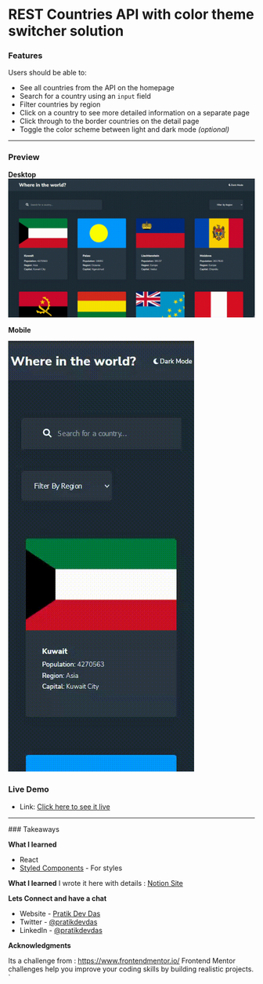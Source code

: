# REST Countries API with color theme switcher solution
### Features

Users should be able to:

- See all countries from the API on the homepage
- Search for a country using an `input` field
- Filter countries by region
- Click on a country to see more detailed information on a separate page
- Click through to the border countries on the detail page
- Toggle the color scheme between light and dark mode *(optional)*
<hr>

### Preview
**Desktop**
![](./desktop-rm.gif)

**Mobile**

![](./mobile-rm.gif)


### Live Demo

- Link: [Click here to see it live](https://your-live-site-url.com)

<hr>
### Takeaways

**What I learned**
- React
- [Styled Components](https://styled-components.com/) - For styles

**What I learned**
I wrote it here with details : [Notion Site](https://reliable-calliandra-778.notion.site/Takeaways-from-Rest-country-project-458b2a355c434abd8e10aeacda5f42c2)

**Lets Connect and have a chat**
- Website - [Pratik Dev Das](https://www.pratikdevdas.com/)
- Twitter - [@pratikdevdas](https://twitter.com/pratikdevdas)
- LinkedIn - [@pratikdevdas](https://www.linkedin.com/in/pratikdevdas/)

**Acknowledgments**

Its a challenge from : https://www.frontendmentor.io/
 Frontend Mentor challenges help you improve your coding skills by building realistic projects. 
`